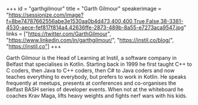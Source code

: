 +++
id = "garthgilmour"
title = "Garth Gilmour"
speakerimage = "https://sessionize.com/image?f=8be74787662556abe3e1530aa0b4d473,400,400,True,False,38-3381-4530-aece-fef817f814a4.42636ffe-2873-489b-8a55-e7273aca9547.jpg"
links = ["https://twitter.com/GarthGilmour", "https://www.linkedin.com/in/garthgilmour/", "https://instil.co/blog/", "https://instil.co"]
+++

Garth Gilmour is the Head of Learning at Instil, a software company in Belfast that specialises in Kotlin. Starting back in 1999 he first taught C++ to C coders, then Java to C++ coders, then C# to Java coders and now teaches everything to everybody, but prefers to work in Kotlin. He speaks frequently at meetups, presents at conferences and co-organises the Belfast BASH series of developer events. When not at the whiteboard he coaches Krav Maga, lifts heavy weights and fights nerf wars with his kids.